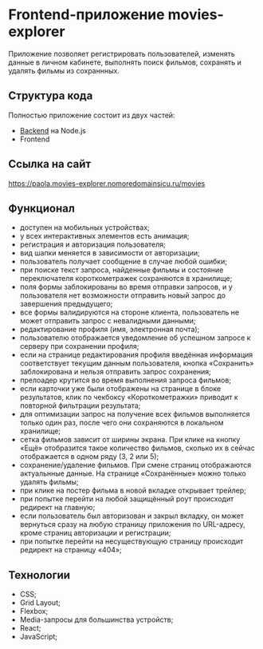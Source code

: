 # Frontend-приложение movies-explorer

Приложение позволяет регистрировать пользователей, изменять данные в личном кабинете, выполнять поиск фильмов, сохранять и удалять фильмы из сохраннных.

## Структура кода

Полностью приложение состоит из двух частей:

* [Backend](https://github.com/paola-21/movies-explorer-api) на Node.js
* Frontend

## Ссылка на сайт

https://paola.movies-explorer.nomoredomainsicu.ru/movies

## Функционал
* доступен на мобильных устройствах;
* у всех интерактивных элементов есть анимация;
* регистрация и авторизация пользователя;
* вид шапки меняется в зависимости от авторизации;
* пользователь получает сообщение в случае любой ошибки;
* при поиске текст запроса, найденные фильмы и состояние переключателя короткометражек сохраняются в хранилище;
* поля формы заблокированы во время отправки запросов, и у пользователя нет возможности отправить новый запрос до завершения предыдущего;
* все формы валидируются на стороне клиента, пользователь не может отправить запрос с невалидными данными;
* редактирование профиля (имя, электронная почта);
* пользователю отображается уведомление об успешном запросе к серверу при сохранении профиля;
* если на странице редактирования профиля введённая информация соответствует текущим данным пользователя, кнопка «Сохранить» заблокирована и нельзя отправить запрос сохранения;
* прелоадер крутится во время выполнения запроса фильмов;
* если карточки уже были отображены на странице в блоке результатов, клик по чекбоксу «Короткометражки» приводит к повторной фильтрации результата;
* для оптимизации запрос на получение всех фильмов выполняется только один раз, после чего они сохраняются в локальном хранилище;
* сетка фильмов зависит от ширины экрана. При клике на кнопку «Ещё» отобразится такое количество фильмов, сколько их в сейчас отображается в одном ряду (3, 2 или 5);
* сохранение/удаление фильмов. При смене страниц отображаются актуальнные данные. На странице «Сохранённые» можно только удалять фильмы;
* при клике на постер фильма в новой вкладке открывает трейлер;
* при попытке перейти на любой защищённый роут происходит редирект на главную;
* если пользователь был авторизован и закрыл вкладку, он может вернуться сразу на любую страницу приложения по URL-адресу, кроме страниц авторизации и регистрации;
* при попытке перейти на несуществующую страницу происходит редирект на страницу «404»;

## Технологии

* CSS;
* Grid Layout;
* Flexbox;
* Media-запросы для большинства устройств;
* React;
* JavaScript;
